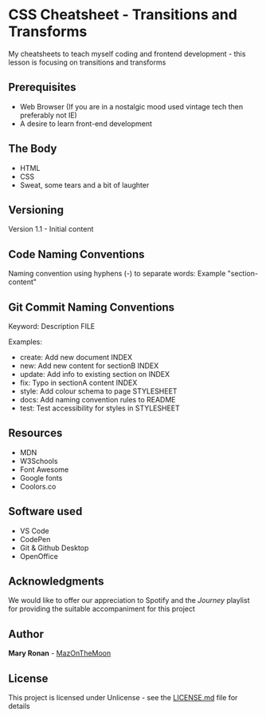 # CSS Cheatsheet - Transitions and Transforms
 My cheatsheets to teach myself coding and frontend development - this lesson is focusing on transitions and transforms

 ## Prerequisites

 * Web Browser (If you are in a nostalgic mood used vintage tech then preferably not IE)
 * A desire to learn front-end development

 ## The Body

 * HTML
 * CSS
 * Sweat, some tears and a bit of laughter


## Versioning

Version 1.1 - Initial content


## Code Naming Conventions

Naming convention using hyphens (-) to separate words:
Example "section-content"

## Git Commit Naming Conventions

Keyword: Description FILE

Examples:

* create: Add new document INDEX
* new: Add new content for sectionB INDEX
* update: Add info to existing section on INDEX
* fix: Typo in sectionA content INDEX
* style: Add colour schema to page STYLESHEET
* docs: Add naming convention rules to README
* test: Test accessibility for styles in STYLESHEET

## Resources

* MDN
* W3Schools
* Font Awesome
* Google fonts
* Coolors.co

## Software used

 * VS Code
 * CodePen
 * Git & Github Desktop
 * OpenOffice

## Acknowledgments
We would like to offer our appreciation to Spotify and the *Journey* playlist for providing the suitable accompaniment for this project

## Author

**Mary Ronan** - [MazOnTheMoon](https://github.com/MazontheMoon)

## License

This project is licensed under Unlicense - see the [LICENSE.md](LICENSE.md) file for details
